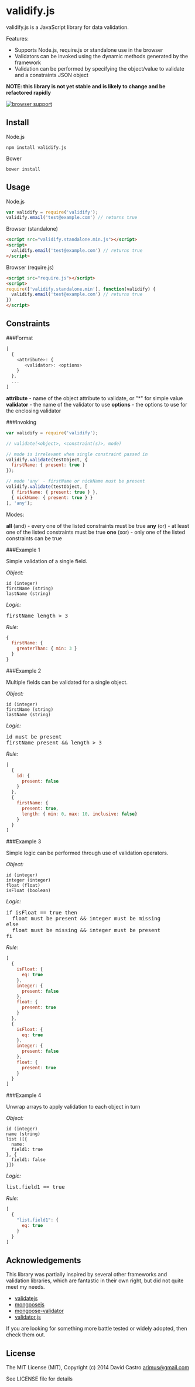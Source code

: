 validify.js
=================
validify.js is a JavaScript library for data validation.  

Features:
 - Supports Node.js, require.js or standalone use in the browser
 - Validators can be invoked using the dynamic methods generated by the framework
 - Validation can be performed by specifying the object/value to validate and a constraints JSON object

**NOTE: this library is not yet stable and is likely to change and be refactored rapidly**

[![browser support](https://ci.testling.com/arimus/validify.js.png)
](https://ci.testling.com/arimus/validify.js)

Install
-------

Node.js
```
npm install validify.js
```

Bower
```
bower install
```

Usage
-----

Node.js
```javascript
var validify = require('validify');
validify.email('test@example.com') // returns true
```

Browser (standalone)
```html
<script src="validify.standalone.min.js"></script>
<script>
  validify.email('test@example.com') // returns true
</script>
```

Browser (require.js)
```html
<script src="require.js"></script>
<script>
require(['validify.standalone.min'], function(validify) {
  validify.email('test@example.com') // returns true
})
</script>
```

Constraints
-------------

###Format

```javascript
[
  {
    <attribute>: {
       <validator>: <options>
    }
  },
  ...
]
```
**attribute** - name of the object attribute to validate, or "*" for simple value
**validator** - the name of the validator to use
**options** - the options to use for the enclosing validator

###Invoking

```javascript
var validify = require('validify');

// validate(<object>, <constraint(s)>, mode)

// mode is irrelevant when single constraint passed in
validify.validate(testObject, {
  firstName: { present: true }
});

// mode 'any' - firstName or nickName must be present
validify.validate(testObject, [
  { firstName: { present: true } },
  { nickName: { present: true } }
], 'any');
```

Modes:

**all** (and) - every one of the listed constraints must be true
**any** (or) - at least one of the listed constraints must be true
**one** (xor) - only one of the listed constraints can be true

###Example 1

Simple validation of a single field.

*Object:*
```
id (integer)
firstName (string)
lastName (string)
```

*Logic:*
<pre>
firstName length > 3
</pre>

*Rule:*
```javascript
{ 
  firstName: { 
    greaterThan: { min: 3 } 
  } 
}
```

###Example 2

Multiple fields can be validated for a single object.

*Object:*
```
id (integer)
firstName (string)
lastName (string)
```

*Logic:*
<pre>
id must be present
firstName present && length > 3
</pre>

*Rule:*
```javascript
[
  { 
    id: { 
      present: false 
    } 
  },
  { 
    firstName: { 
      present: true, 
      length: { min: 0, max: 10, inclusive: false}
    }
  }
]
```

###Example 3

Simple logic can be performed through use of validation operators.

*Object:*
```
id (integer)
integer (integer)
float (float)
isFloat (boolean)
```

*Logic:*
<pre>
if isFloat == true then
  float must be present && integer must be missing
else
  float must be missing && integer must be present
fi
</pre>

*Rule:*
```javascript
[
  {
    isFloat: {
      eq: true
    },
    integer: {
      present: false
    },
    float: {
      present: true
    }
  },
  {
    isFloat: {
      eq: true
    },
    integer: {
      present: false
    },
    float: {
      present: true
    }
  }
]
```

###Example 4

Unwrap arrays to apply validation to each object in turn

*Object:*
```
id (integer)
name (string)
list ([{
  name:
  field1: true
}, {
  field1: false
}])
```

*Logic:*
<pre>
list.field1 == true
</pre>

*Rule:*
```javascript
[
  {
    "list.field1": {
      eq: true
    }
  }
]
```

Acknowledgements
----------------

This library was partially inspired by several other frameworks and validation
libraries, which are fantastic in their own right, but did not quite meet my
needs.

- [validatejs](validatejs.org)
- [mongoosejs](http://mongoosejs.com/docs/validation.html)
- [mongoose-validator](https://github.com/leepowellcouk/mongoose-validator)
- [validator.js](https://github.com/chriso/validator.js)

If you are looking for something more battle tested or widely adopted, then
check them out.

License
-------

The MIT License (MIT), Copyright (c) 2014 David Castro <arimus@gmail.com>

See LICENSE file for details
